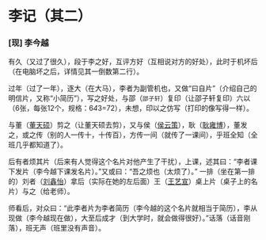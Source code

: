 # **李记**（其二）
### [现] 李今越


有久（又过了很久），段于李之好，互评方好（互相说对方的好处），此时于机坏后（在电脑坏之后，详情见其一倒数第二行）。

过年（过了一年），逐大（在大马），李者为副管机也，又做“曰自片”（介绍自己的明信片，又称“小简历”），写之好处，与邵（```邵子轩```）复印（让邵子轩复印）六以（6张，每张12个，规格：6*4*3=72），未想，印以之仿写（打印的像写得一样）。

与董（<a href="/DongTianShuo">董天硕</a>）剪之（让董天硕去剪），又与侯（<a href="/HouYunCe">侯云策</a>），耿（<a href="/GengYongBo">耿雍博</a>），董发之，或之传（别的人一传十，十传百），方传一间（就传了一课间），乎班全知（全班几乎都知道了）。

后有者烦其片（后来有人觉得这个名片对他产生了干扰），上课，述其曰：“李者课下发片（李今越下课发名片）。”又或曰：“吾之烦也（太烦了）。”
一排（坐在第一排的）刘者（<a href="/LiuXinYi">刘鑫怡</a>）拿后（实际在她的左后面）王（<a href="/WangYiXuan">王艺宣</a>）桌上片（桌子上的名片）与之（给老师）。

师看后，对众曰：“此李者片为李者简历（李今越的这个名片就相当于简历），李从现做（李今越现在做），大至后成才（到大学时，就会做得很好）。”话落（话音刚落），班无声（班里没有声音）。
